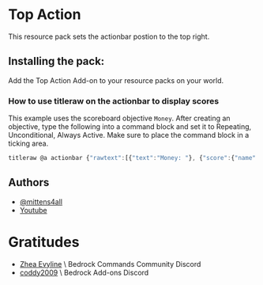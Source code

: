 
# Top Action

This resource pack sets the actionbar postion to the top right.

## Installing the pack:

Add the Top Action Add-on to your resource packs on your world.

### How to use titleraw on the actionbar to display scores

This example uses the scoreboard objective `Money`. 
After creating an objective, type the following into a command 
block and set it to Repeating, Unconditional, Always Active.
Make sure to place the command block in a ticking area.

```js
titleraw @a actionbar {"rawtext":[{"text":"Money: "}, {"score":{"name":"*", "objective":"Money"}}]}
```

## Authors

- [@mittens4all](https://www.github.com/mittens4all)
- [Youtube](http://www.youtube.com/@mittens4all)

# Gratitudes

- [Zhea Evyline](https://discord.gg/SYstTYx5G5) \\ Bedrock Commands Community Discord
- [coddy2009](https://discord.gg/46JUdQb) \\ Bedrock Add-ons Discord